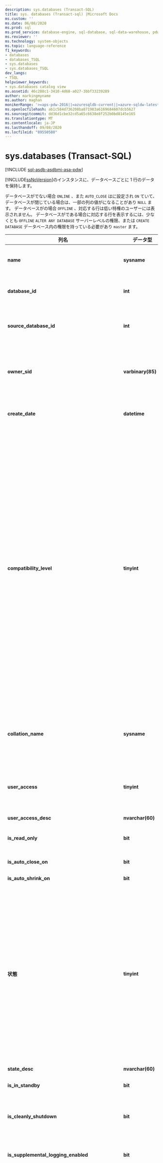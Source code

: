 ```yaml
---
description: sys.databases (Transact-SQL)
title: sys. databases (Transact-sql) |Microsoft Docs
ms.custom: ''
ms.date: 06/08/2020
ms.prod: sql
ms.prod_service: database-engine, sql-database, sql-data-warehouse, pdw
ms.reviewer: ''
ms.technology: system-objects
ms.topic: language-reference
f1_keywords:
- databases
- databases_TSQL
- sys.databases
- sys.databases_TSQL
dev_langs:
- TSQL
helpviewer_keywords:
- sys.databases catalog view
ms.assetid: 46c288c1-3410-4d68-a027-3bbf33239289
author: markingmyname
ms.author: maghan
monikerRange: '>=aps-pdw-2016||=azuresqldb-current||=azure-sqldw-latest||>=sql-server-2016||=sqlallproducts-allversions||>=sql-server-linux-2017||=azuresqldb-mi-current'
ms.openlocfilehash: ab1c584d736208ba871983a6169684607dcb5627
ms.sourcegitcommit: dd36d1cbe32cd5a65c6638e8f252b0bd8145e165
ms.translationtype: MT
ms.contentlocale: ja-JP
ms.lasthandoff: 09/08/2020
ms.locfileid: "89550580"
---
```

# <a name="sysdatabases-transact-sql"></a>sys.databases (Transact-SQL)

[!INCLUDE [sql-asdb-asdbmi-asa-pdw](../../includes/applies-to-version/sql-asdb-asdbmi-asa-pdw.md)]

[!INCLUDE[ssNoVersion](../../includes/ssnoversion-md.md)]のインスタンスに、データベースごとに 1 行のデータを保持します。  
  
データベースがでない場合 `ONLINE` 、また `AUTO_CLOSE` はに設定され `ON` ていて、データベースが閉じている場合は、一部の列の値がになることがあり `NULL` ます。 データベースがの場合 `OFFLINE` 、対応する行は低い特権のユーザーには表示されません。 データベースがである場合に対応する行を表示するには、少なくとも `OFFLINE` `ALTER ANY DATABASE` サーバーレベルの権限、または `CREATE DATABASE` データベース内の権限を持っている必要があり `master` ます。  
  
|列名|データ型|説明|  
|-----------------|---------------|-----------------|  
|**name**|**sysname**|のインスタンス内 [!INCLUDE[ssNoVersion](../../includes/ssnoversion-md.md)] またはサーバー内で一意のデータベースの名前 [!INCLUDE[ssSDSfull](../../includes/sssdsfull-md.md)] 。|  
|**database_id**|**int**|[!INCLUDE[ssNoVersion](../../includes/ssnoversion-md.md)] のインスタンス内、または [!INCLUDE[ssSDSfull](../../includes/sssdsfull-md.md)] サーバー内で一意な、データベースの識別子。|  
|**source_database_id**|**int**|NULL 以外 = このデータベース スナップショットのソース データベースの ID です。<br /> NULL = データベース スナップショットではありません。|  
|**owner_sid**|**varbinary(85)**|サーバーに登録したデータベースの外部所有者の SID (セキュリティ識別子) です。 データベースを所有できるユーザーの詳細については、「alter [authorization](../../t-sql/statements/alter-authorization-transact-sql.md)」の「 **alter authorization for databases** 」セクションを参照してください。|  
|**create_date**|**datetime**|データベースの作成または名前の変更を行った日付です。 **Tempdb**の場合は、サーバーが再起動されるたびにこの値が変更されます。|  
|**compatibility_level**|**tinyint**|動作に互換性のある [!INCLUDE[ssNoVersion](../../includes/ssnoversion-md.md)] のバージョンに対応する整数です。<br /><br /><table border="0"><tr><td>**Value**</td><td>**適用対象**</td></tr><tr><td>70</td><td>[!INCLUDE[ssNoVersion](../../includes/ssnoversion-md.md)] 7.0 ~ [!INCLUDE[ssKatmai](../../includes/sskatmai-md.md)]</td></tr><tr><td>80</td><td>[!INCLUDE[ssVersion2000](../../includes/ssversion2000-md.md)] 行い [!INCLUDE[ssKilimanjaro](../../includes/sskilimanjaro-md.md)]</td></tr><tr><td>90</td><td>[!INCLUDE[ssKatmai](../../includes/sskatmai-md.md)] 行い [!INCLUDE[ssSQL11](../../includes/sssql11-md.md)]</td></tr><tr><td>100</td><td>[!INCLUDE[ssNoVersion](../../includes/ssnoversion-md.md)] (開始値 [!INCLUDE[ssKatmai](../../includes/sskatmai-md.md)]) および [!INCLUDE[ssSDSfull](../../includes/sssdsfull-md.md)]</td></tr><tr><td>110</td><td>[!INCLUDE[ssNoVersion](../../includes/ssnoversion-md.md)] (開始値 [!INCLUDE[ssSQL11](../../includes/sssql11-md.md)]) および [!INCLUDE[ssSDSfull](../../includes/sssdsfull-md.md)]</td></tr><tr><td>120</td><td>[!INCLUDE[ssNoVersion](../../includes/ssnoversion-md.md)] (開始値 [!INCLUDE[ssSQL14](../../includes/sssql14-md.md)]) および [!INCLUDE[ssSDSfull](../../includes/sssdsfull-md.md)]</td></tr><tr><td>130</td><td>[!INCLUDE[ssNoVersion](../../includes/ssnoversion-md.md)] (開始値 [!INCLUDE[ssSQL15](../../includes/sssql15-md.md)]) および [!INCLUDE[ssSDSfull](../../includes/sssdsfull-md.md)]</td></tr><tr><td>140</td><td>[!INCLUDE[ssNoVersion](../../includes/ssnoversion-md.md)] (開始値 [!INCLUDE[ssSQL17](../../includes/sssql17-md.md)]) および [!INCLUDE[ssSDSfull](../../includes/sssdsfull-md.md)]</td></tr><tr><td>150</td><td>[!INCLUDE[ssNoVersion](../../includes/ssnoversion-md.md)] (開始値 [!INCLUDE[sql-server-2019](../../includes/sssqlv15-md.md)]) および [!INCLUDE[ssSDSfull](../../includes/sssdsfull-md.md)]</td></tr></table>|  
|**collation_name**|**sysname**|データベースの照合順序です。 データベースの既定の照合順序として機能します。<br /> NULL = データベースがオンラインでないか、AUTO_CLOSE が ON に設定されていて、データベースが閉じています。|  
|**user_access**|**tinyint**|ユーザー アクセス設定です。<br /> 0 = MULTI_USER が指定されています。<br /> 1 = SINGLE_USER が指定されています。<br /> 2 = RESTRICTED_USER が指定されています。|  
|**user_access_desc**|**nvarchar(60)**|ユーザー アクセス設定の説明です。|  
|**is_read_only**|**bit**|1 = データベースは READ_ONLY です。<br /> 0 = データベースは READ_WRITE です。|  
|**is_auto_close_on**|**bit**|1 = AUTO_CLOSE は ON です。<br /> 0 = AUTO_CLOSE は OFF です。|  
|**is_auto_shrink_on**|**bit**|1 = AUTO_SHRINK は ON です。<br /> 0 = AUTO_SHRINK は OFF です。|  
|**状態**|**tinyint**|**Value**<br /> 0 = ONLINE <br /> 1 = 復元中 <br /> 2 = 回復 <sup>1</sup><br /> 3 = RECOVERY_PENDING <sup>1</sup><br /> 4 = 問題あり <br /> 5 = 緊急 <sup>1</sup><br /> 6 = オフライン <sup>1</sup><br /> 7 = コピー <sup>2</sup> <br /> 10 = OFFLINE_SECONDARY <sup>2</sup> <br /><br /> **注:** Always On データベースの場合は、 `database_state` `database_state_desc` [dm_hadr_database_replica_states](../../relational-databases/system-dynamic-management-views/sys-dm-hadr-database-replica-states-transact-sql.md)の列または列に対してクエリを実行します。<br /><br /><sup>1</sup> **に適用さ**れます: [!INCLUDE[ssNoVersion](../../includes/ssnoversion-md.md)] (以降 [!INCLUDE[ssKatmai](../../includes/sskatmai-md.md)] ) および [!INCLUDE[ssSDSfull](../../includes/sssdsfull-md.md)]<br /><sup>2</sup> **に適用さ**れます。 [!INCLUDE[ssSDSfull](../../includes/sssdsfull-md.md)][!INCLUDE[ssGeoDR](../../includes/ssgeodr-md.md)]|  
|**state_desc**|**nvarchar(60)**|データベースの状態の説明。 「状態」を参照してください。|  
|**is_in_standby**|**bit**|データベースは、復元ログに対し、読み取り専用です。|  
|**is_cleanly_shutdown**|**bit**|1 = データベースはクリーンにシャットダウンされ、起動時に復旧処理は必要ありません。<br /> 0 = データベースはクリーンにシャットダウンされなかったため、起動時に復旧処理が必要です。|  
|**is_supplemental_logging_enabled**|**bit**|1 = SUPPLEMENTAL_LOGGING は ON です。<br /> 0 = SUPPLEMENTAL_LOGGING は OFF です。|  
|**snapshot_isolation_state**|**tinyint**|ALLOW_SNAPSHOT_ISOLATION オプションによって設定された、許可されているスナップショット分離トランザクションの状態。<br /> 0 = スナップショット分離の状態は OFF です (既定)。 スナップショット分離は許可されていません。<br /> 1 = スナップショット分離の状態は ON です。 スナップショット分離は許可されています。<br /> 2 = スナップショット分離状態はオフ状態に遷移中です。 すべてのトランザクションで、その変更がバージョン管理されます。 スナップショット分離を使用して新しいトランザクションを開始することはできません。 ALTER DATABASE が実行されたときにアクティブだったすべてのトランザクションが完了するまで、データベースは OFF に移行中の状態となります。<br /> 3 = スナップショット分離の状態はオン状態に遷移中です。 新しいトランザクションでは、変更がバージョン管理されます。 スナップショット分離の状態が 1 (ON) になるまで、トランザクションでスナップショット分離を使用することはできません。 ALTER DATABASE が実行されたときにアクティブだったすべての更新トランザクションが完了するまで、データベースは状態に遷移したままになります。|  
|**snapshot_isolation_state_desc**|**nvarchar(60)**|ALLOW_SNAPSHOT_ISOLATION オプションによって設定された、許可されているスナップショット分離トランザクションの状態の説明。|  
|**is_read_committed_snapshot_on**|**bit**|1 = READ_COMMITTED_SNAPSHOT オプションは ON です。 READ COMMITTED 分離レベルでの読み取り操作は、スナップショット スキャンに基づいており、ロックを取得しません。<br /> 0 = READ_COMMITTED_SNAPSHOT オプションは OFF です (既定)。 Read committed 分離レベルでの読み取り操作では、共有ロックが使用されます。|  
|**recovery_model**|**tinyint**|選択される復旧モデルです。<br /> 1 = FULL<br /> 2 = BULK_LOGGED<br /> 3 = SIMPLE|  
|**recovery_model_desc**|**nvarchar(60)**|選択された復旧モデルの説明です。|  
|**page_verify_option**|**tinyint**|PAGE_VERIFY オプションの設定です。<br /> 0 = NONE<br /> 1 = TORN_PAGE_DETECTION<br /> 2 = CHECKSUM|  
|**page_verify_option_desc**|**nvarchar(60)**|PAGE_VERIFY オプション設定の説明です。|  
|**is_auto_create_stats_on**|**bit**|1 = AUTO_CREATE_STATISTICS は ON です。<br /> 0 = AUTO_CREATE_STATISTICS は OFF です。|  
|**is_auto_create_stats_incremental_on**|**bit**|自動統計の増分オプションの既定の設定を示します。<br /> 0 = 自動作成の統計は非増分です。<br /> 1 = 可能な場合は、自動作成の統計情報は増分されます。<br /> **適用対象**: [!INCLUDE[ssNoVersion](../../includes/ssnoversion-md.md)] ([!INCLUDE[ssSQL14](../../includes/sssql14-md.md)] 以降)。|  
|**is_auto_update_stats_on**|**bit**|1 = AUTO_UPDATE_STATISTICS は ON です。<br /> 0 = AUTO_UPDATE_STATISTICS は OFF です。|  
|**is_auto_update_stats_async_on**|**bit**|1 = AUTO_UPDATE_STATISTICS_ASYNC は ON です。<br /> 0 = AUTO_UPDATE_STATISTICS_ASYNC は OFF です。|  
|**is_ansi_null_default_on**|**bit**|1 = ANSI_NULL_DEFAULT は ON です。<br /> 0 = ANSI_NULL_DEFAULT は OFF です。|  
|**is_ansi_nulls_on**|**bit**|1 = ANSI_NULLS は ON です。<br /> 0 = ANSI_NULLS は OFF です。|  
|**is_ansi_padding_on**|**bit**|1 = ANSI_PADDING は ON です。<br /> 0 = ANSI_PADDING は OFF です。|  
|**is_ansi_warnings_on**|**bit**|1 = ANSI_WARNINGS は ON です。<br /> 0 = ANSI_WARNINGS は OFF です。|  
|**is_arithabort_on**|**bit**|1 = ARITHABORT は ON です。<br /> 0 = ARITHABORT は OFF です。|  
|**is_concat_null_yields_null_on**|**bit**|1 = CONCAT_NULL_YIELDS_NULL は ON です。<br /> 0 = CONCAT_NULL_YIELDS_NULL は OFF です。|  
|**is_numeric_roundabort_on**|**bit**|1 = NUMERIC_ROUNDABORT は ON です。<br /> 0 = NUMERIC_ROUNDABORT は OFF です。|  
|**is_quoted_identifier_on**|**bit**|1 = QUOTED_IDENTIFIER は ON です。<br /> 0 = QUOTED_IDENTIFIER は OFF です。|  
|**is_recursive_triggers_on**|**bit**|1 = RECURSIVE_TRIGGERS は ON です。<br /> 0 = RECURSIVE_TRIGGERS は OFF です。|  
|**is_cursor_close_on_commit_on**|**bit**|1 = CURSOR_CLOSE_ON_COMMIT は ON です。<br /> 0 = CURSOR_CLOSE_ON_COMMIT は OFF です。|  
|**is_local_cursor_default**|**bit**|1 = CURSOR_DEFAULT はローカルです。<br /> 0 = CURSOR_DEFAULT はグローバルです。|  
|**is_fulltext_enabled**|**bit**|1 = データベースに対してフルテキストが有効です。<br /> 0 = データベースに対してフルテキストが無効です。|  
|**is_trustworthy_on**|**bit**|1 = データベースは信頼できるものとしてマークされています。<br /> 0 = データベースは信頼できるものとしてマークされていません。<br /> 既定では、復元またはアタッチされたデータベースの信頼が有効になっていません。|  
|**is_db_chaining_on**|**bit**|1 = 複数データベースの組み合わせ所有権は ON です。<br /> 0 = 複数データベースの組み合わせ所有権は OFF です。|  
|**is_parameterization_forced**|**bit**|1 = パラメーター化は FORCED です。<br /> 0 = パラメーター化は SIMPLE です。|  
|**is_master_key_encrypted_by_server**|**bit**|1 = データベースは暗号化されたマスター キーを保有しています。<br /> 0 = データベースは暗号化されたマスター キーを保有していません。|  
|**is_query_store_on**|**bit**|1 = このデータベースに対してクエリストアが有効になっています。 クエリストアの状態を表示するには、 [database_query_store_options](../../relational-databases/system-catalog-views/sys-database-query-store-options-transact-sql.md) を確認してください。<br /> 0 = クエリストアが有効になっていません<br /> **適用対象**: [!INCLUDE[ssNoVersion](../../includes/ssnoversion-md.md)] ([!INCLUDE[ssSQL15](../../includes/sssql15-md.md)] 以降)。|  
|**is_published**|**bit**|1 = データベースは、トランザクション レプリケーション トポロジまたはスナップショット レプリケーション トポロジにおけるパブリケーション データベースです。<br /> 0 = パブリケーション データベースではありません。|  
|**is_subscribed**|**bit**|この列は使用されません。 データベースのサブスクライバーの状態に関係なく、常に 0 を返します。|  
|**is_merge_published**|**bit**|1 = データベースは、マージ レプリケーション トポロジにおけるパブリケーション データベースです。<br /> 0 = マージ レプリケーション トポロジにおけるパブリケーション データベースではありません。|  
|**is_distributor**|**bit**|1 = データベースは、レプリケーション トポロジにおけるディストリビューション データベースです。<br /> 0 = レプリケーション トポロジにおけるディストリビューション データベースではありません。|  
|**is_sync_with_backup**|**bit**|1 = データベースはバックアップとのレプリケーション同期用に設定されています。<br /> 0 = バックアップとのレプリケーション同期用に設定されていません。|  
|**service_broker_guid**|**uniqueidentifier**|このデータベースの Service Broker の識別子です。 ルーティング テーブルでターゲットの **broker_instance** として使用されます。|  
|**is_broker_enabled**|**bit**|1 = このデータベースのブローカーは現在メッセージを送受信中です。<br /> 0 = このデータベースでは、すべての送信メッセージは転送キューにとどまり、受信メッセージはキューに配置されません。<br /> 既定では、復元されたデータベースまたはアタッチされたデータベースでは、ブローカーは無効になります。 ただし、フェールオーバー後にブローカーが有効になるデータベース ミラーリングは例外です。|  
|**log_reuse_wait**|**tinyint**|トランザクションログ領域の再利用は、現在、最後のチェックポイントの時点で、次のいずれかを待機しています。 これらの値の詳細については、 [トランザクションログ](../../relational-databases/logs/the-transaction-log-sql-server.md)を参照してください。<br /> **Value**<br /> 0 = なし<br /> 1 = チェックポイント (データベースが復旧モデルを使用していて、メモリ最適化データファイルグループがある場合、列がまたはであることを確認する必要があります `log_reuse_wait` `checkpoint` `xtp_checkpoint` ) <sup>1</sup><br /> 2 = ログバックアップ <sup>1</sup><br /> 3 = アクティブなバックアップまたは復元 <sup>1</sup><br /> 4 = アクティブなトランザクション <sup>1</sup><br /> 5 = データベースミラーリング <sup>1</sup><br /> 6 = レプリケーション <sup>1</sup><br /> 7 = データベーススナップショットの作成 <sup>1</sup><br /> 8 = ログスキャン <br /> 9 = Always On 可用性グループセカンダリレプリカは、このデータベースのトランザクションログレコードを対応するセカンダリデータベースに適用します。 <sup>2</sup><br /> 9 = その他 (一時的) <sup>3</sup><br /> 10 = 内部使用のみ <sup>2</sup><br /> 11 = 内部使用のみ <sup>2</sup><br /> 12 = 内部使用のみ <sup>2</sup><br /> 13 = 最も古いページ <sup>2</sup><br /> 14 = その他 <sup>2</sup><br />  16 = XTP_CHECKPOINT (データベースが復旧モデルを使用していて、メモリ最適化データファイルグループがある場合、列がまたはであることを確認する必要があります `log_reuse_wait` `checkpoint` `xtp_checkpoint` ) <sup>4</sup><br /><br /><sup>1</sup> **に適用さ**れます: [!INCLUDE[ssNoVersion](../../includes/ssnoversion-md.md)] (以降 [!INCLUDE[ssKatmai](../../includes/sskatmai-md.md)] )<br /><sup>2</sup> **に適用さ**れます: [!INCLUDE[ssNoVersion](../../includes/ssnoversion-md.md)] (以降 [!INCLUDE[ssSQL11](../../includes/sssql11-md.md)] )<br /><sup>3</sup> **に適用さ**れます: [!INCLUDE[ssNoVersion](../../includes/ssnoversion-md.md)] (およびを含む [!INCLUDE[ssKilimanjaro](../../includes/ssKilimanjaro-md.md)] )<br /><sup>4</sup> **に適用さ**れます: [!INCLUDE[ssNoVersion](../../includes/ssnoversion-md.md)] (以降 [!INCLUDE[ssSQL14](../../includes/sssql14-md.md)] )|  
|**log_reuse_wait_desc**|**nvarchar(60)**|前回のチェックポイントの時点で現在待機中の、トランザクション ログ領域の再利用の理由の説明です。|  
|**is_date_correlation_on**|**bit**|1 = DATE_CORRELATION_OPTIMIZATION は ON です。<br /> 0 = DATE_CORRELATION_OPTIMIZATION は OFF です。|  
|**is_cdc_enabled**|**bit**|1 = データベースで変更データ キャプチャが有効になっています。 詳細については、「 [sys. sp_cdc_enable_db &#40;transact-sql&#41;](../../relational-databases/system-stored-procedures/sys-sp-cdc-enable-db-transact-sql.md)」を参照してください。|  
|**is_encrypted**|**bit**|データベースが暗号化されているかどうかを示します (は、句を使用して最後に設定された状態を反映し `ALTER DATABASE SET ENCRYPTION` ます)。 次の値のいずれかです。<br /> 1 = 暗号化<br /> 0 = 暗号化されていない<br /> データベース暗号化の詳細については、「[Transparent Data Encryption &#40;TDE&#41;](../../relational-databases/security/encryption/transparent-data-encryption.md)」を参照してください。<br /> データベースの暗号化が解除されている場合、には `is_encrypted` 値0が表示されます。 [Dm_database_encryption_keys](../../relational-databases/system-dynamic-management-views/sys-dm-database-encryption-keys-transact-sql.md)動的管理ビューを使用すると、暗号化プロセスの状態を確認できます。|  
|**is_honor_broker_priority_on**|**bit**|データベースがメッセージ交換の優先度を優先するかどうかを示します (句を使用して最後に設定された状態を反映し `ALTER DATABASE SET HONOR_BROKER_PRIORITY` ます)。 次の値のいずれかです。<br /> 1 = HONOR_BROKER_PRIORITY は ON です。<br /> 0 = HONOR_BROKER_PRIORITY は OFF です。<br /> 既定では、復元またはアタッチされたデータベースの broker の優先度はオフになっています。|  
|**replica_id**|**uniqueidentifier**|データベースが参加している可用性グループ (存在する場合) のローカル [!INCLUDE[ssHADR](../../includes/sshadr-md.md)] 可用性レプリカの一意の識別子です。<br /> NULL = データベースは可用性グループの可用性レプリカの一部ではありません。<br /> **適用対象**: [!INCLUDE[ssNoVersion](../../includes/ssnoversion-md.md)] ([!INCLUDE[ssSQL11](../../includes/sssql11-md.md)] 以降) と [!INCLUDE[ssSDSfull](../../includes/sssdsfull-md.md)]|  
|**group_database_id**|**uniqueidentifier**|データベースが参加している Always On 可用性グループ (存在する場合) 内のデータベースの一意識別子。 **group_database_id** は、プライマリレプリカのこのデータベースと、データベースが可用性グループに参加しているすべてのセカンダリレプリカで同じです。<br /> NULL = データベースは、どの可用性グループの可用性レプリカの一部でもありません。<br /> **適用対象**: [!INCLUDE[ssNoVersion](../../includes/ssnoversion-md.md)] ([!INCLUDE[ssSQL11](../../includes/sssql11-md.md)] 以降) および [!INCLUDE[ssSDSfull](../../includes/sssdsfull-md.md)]|  
|**resource_pool_id**|**int**|このデータベースにマップされているリソースプールの id。 このリソースプールは、このデータベース内のメモリ最適化テーブルで使用できるメモリの合計を制御します。<br /> **適用対象**: [!INCLUDE[ssNoVersion](../../includes/ssnoversion-md.md)] (以降 [!INCLUDE[ssSQL14](../../includes/sssql14-md.md)] )|  
|**default_language_lcid**|**smallint**|包含データベースの既定の言語のローカル ID (LCID) を示します。<br /> **注:** の [default Language サーバー構成オプションの構成](../../database-engine/configure-windows/configure-the-default-language-server-configuration-option.md) として機能し `sp_configure` ます。 非包含データベースの場合、この値は **null** です。<br /> **適用対象**: [!INCLUDE[ssNoVersion](../../includes/ssnoversion-md.md)] ([!INCLUDE[ssSQL11](../../includes/sssql11-md.md)] 以降) および [!INCLUDE[ssSDSfull](../../includes/sssdsfull-md.md)]|  
|**default_language_name**|**nvarchar(128)**|包含データベースの既定の言語を示します。<br /> 非包含データベースの場合、この値は **null** です。<br /> **適用対象**: [!INCLUDE[ssNoVersion](../../includes/ssnoversion-md.md)] ([!INCLUDE[ssSQL11](../../includes/sssql11-md.md)] 以降) と [!INCLUDE[ssSDSfull](../../includes/sssdsfull-md.md)]|  
|**default_fulltext_language_lcid**|**int**|包含データベースの既定のフルテキスト言語のロケール id (lcid) を示します。<br /> **注:** 既定の [フルテキスト言語サーバー構成オプション](../../database-engine/configure-windows/configure-the-default-full-text-language-server-configuration-option.md) の既定の構成として機能 `sp_configure` します。 非包含データベースの場合、この値は **null** です。<br /> **適用対象**: [!INCLUDE[ssNoVersion](../../includes/ssnoversion-md.md)] ([!INCLUDE[ssSQL11](../../includes/sssql11-md.md)] 以降) および [!INCLUDE[ssSDSfull](../../includes/sssdsfull-md.md)]|  
|**default_fulltext_language_name**|**nvarchar(128)**|包含データベースの既定のフルテキスト言語を示します。<br /> 非包含データベースの場合、この値は **null** です。<br /> **適用対象**: [!INCLUDE[ssNoVersion](../../includes/ssnoversion-md.md)] ([!INCLUDE[ssSQL11](../../includes/sssql11-md.md)] 以降) および [!INCLUDE[ssSDSfull](../../includes/sssdsfull-md.md)]|  
|**is_nested_triggers_on**|**bit**|包含データベースで入れ子になったトリガーが許可されるかどうかを示します。<br /> 0 = 入れ子になったトリガーは許可されません。<br /> 1 = 入れ子になったトリガーは許可されます。<br /> **注:** の関数は、の [nested Triggers サーバー構成オプションを構成](../../database-engine/configure-windows/configure-the-nested-triggers-server-configuration-option.md) し `sp_configure` ます。 非包含データベースの場合、この値は **null** です。 詳細については、「 [ transact-sql&#41;&#40;sys.configurations ](../../relational-databases/system-catalog-views/sys-configurations-transact-sql.md) を参照してください。<br /> **適用対象**: [!INCLUDE[ssNoVersion](../../includes/ssnoversion-md.md)] ([!INCLUDE[ssSQL11](../../includes/sssql11-md.md)] 以降) および [!INCLUDE[ssSDSfull](../../includes/sssdsfull-md.md)]|  
|**is_transform_noise_words_on**|**bit**|包含データベースでノイズ ワードを変換する必要があるかどうかを示します。<br /> 0 = ノイズ ワードは変換する必要がありません。<br /> 1 = ノイズ ワードは変換する必要があります。<br /> **注:** の [変換ノイズワードのサーバー構成オプション](../../database-engine/configure-windows/transform-noise-words-server-configuration-option.md) として機能し `sp_configure` ます。 非包含データベースの場合、この値は **null** です。 詳細については、「 [ transact-sql&#41;&#40;sys.configurations ](../../relational-databases/system-catalog-views/sys-configurations-transact-sql.md) を参照してください。<br /> **適用対象**: [!INCLUDE[ssNoVersion](../../includes/ssnoversion-md.md)] (以降 [!INCLUDE[ssSQL11](../../includes/sssql11-md.md)] )|  
|**two_digit_year_cutoff**|**smallint**|2 桁の数字を 4 桁の西暦として解釈する場合の区切りの年を表す 1753 ～ 9999 の範囲の数値を示します。<br /> **注:** の [2 桁表記の年の切り捨てサーバー構成オプションの構成](../../database-engine/configure-windows/configure-the-two-digit-year-cutoff-server-configuration-option.md) として機能し `sp_configure` ます。 非包含データベースの場合、この値は **null** です。 詳細については、「 [ transact-sql&#41;&#40;sys.configurations ](../../relational-databases/system-catalog-views/sys-configurations-transact-sql.md) を参照してください。<br /> **適用対象**: [!INCLUDE[ssNoVersion](../../includes/ssnoversion-md.md)] ([!INCLUDE[ssSQL11](../../includes/sssql11-md.md)] 以降) および [!INCLUDE[ssSDSfull](../../includes/sssdsfull-md.md)]|  
|**containment**|**tinyint not null**|データベースの包含状態を示します。<br />  0 = データベースの包含がオフです。 **適用対象**: [!INCLUDE[ssNoVersion](../../includes/ssnoversion-md.md)] ([!INCLUDE[ssSQL11](../../includes/sssql11-md.md)] 以降) および [!INCLUDE[ssSDSfull](../../includes/sssdsfull-md.md)]<br /> 1 = データベースは部分的な含有に **適用さ**れます: [!INCLUDE[ssNoVersion](../../includes/ssnoversion-md.md)] (以降 [!INCLUDE[ssSQL11](../../includes/sssql11-md.md)] )|  
|**containment_desc**|**nvarchar (60) not null**|データベースの包含状態を示します。<br /> NONE = 従来のデータベース (包含なし)<br /> PARTIAL = 部分的包含データベース<br /> **適用対象**: [!INCLUDE[ssNoVersion](../../includes/ssnoversion-md.md)] ([!INCLUDE[ssSQL11](../../includes/sssql11-md.md)] 以降) と [!INCLUDE[ssSDSfull](../../includes/sssdsfull-md.md)]|  
|**target_recovery_time_in_seconds**|**int**|データベースの推定復旧時間 (秒) です。 NULL 値は許可されます。<br /> **適用対象**: [!INCLUDE[ssNoVersion](../../includes/ssnoversion-md.md)] ([!INCLUDE[ssSQL11](../../includes/sssql11-md.md)] 以降) および [!INCLUDE[ssSDSfull](../../includes/sssdsfull-md.md)]|  
|**delayed_durability**|**int**|遅延持続性の設定:<br /> 0 = 無効<br /> 1 = 許可<br /> 2 = 強制<br /> 詳しくは、「[トランザクションの持続性の制御](../../relational-databases/logs/control-transaction-durability.md)」をご覧ください。<br /> **適用対象**: [!INCLUDE[ssNoVersion](../../includes/ssnoversion-md.md)] ([!INCLUDE[ssSQL14](../../includes/sssql14-md.md)] 以降) および [!INCLUDE[ssSDSfull](../../includes/sssdsfull-md.md)]。|  
|**delayed_durability_desc**|**nvarchar(60)**|遅延持続性の設定:<br /> DISABLED<br /> ALLOWED<br /> FORCED<br /> **適用対象**: [!INCLUDE[ssNoVersion](../../includes/ssnoversion-md.md)] ([!INCLUDE[ssSQL14](../../includes/sssql14-md.md)] 以降) および [!INCLUDE[ssSDSfull](../../includes/sssdsfull-md.md)]。|  
|**is_memory_optimized_elevate_to_snapshot_on**|**bit**|セッション設定 TRANSACTION ISOLATION LEVEL が低い分離レベル (READ COMMITTED または READ UNCOMMITTED) に設定されている場合は、SNAPSHOT 分離を使用してメモリ最適化テーブルにアクセスします。<br /> 1 = 最小分離レベルは SNAPSHOT です。<br /> 0 = 分離レベルは昇格されません。|  
|**is_federation_member**|**bit**|データベースがフェデレーションのメンバーであるかどうかを示します。<br /> **適用対象**: [!INCLUDE[ssSDSfull](../../includes/sssdsfull-md.md)]|  
|**is_remote_data_archive_enabled**|**bit**|データベースが拡張されているかどうかを示します。<br /> 0 = データベースは Stretch 対応ではありません。<br /> 1 = データベースは Stretch に対応しています。<br /> **適用対象**: [!INCLUDE[ssNoVersion](../../includes/ssnoversion-md.md)] (以降 [!INCLUDE[ssSQL15](../../includes/sssql15-md.md)] )<br /> 詳細については、「[Stretch Database](../../sql-server/stretch-database/stretch-database.md)」を参照してください。|  
|**is_mixed_page_allocation_on**|**bit**|データベース内のテーブルとインデックスが混合エクステントから初期ページを割り当てることができるかどうかを示します。<br /> 0 = データベース内のテーブルとインデックスは、常に最初のページを一様なエクステントから割り当てます。<br /> 1 = データベース内のテーブルとインデックスは、混合エクステントから初期ページを割り当てることができます。<br /> 詳細については、「 `SET MIXED_PAGE_ALLOCATION` [transact-sql&#41;&#40;の ALTER Database SET オプション ](../../t-sql/statements/alter-database-transact-sql-set-options.md)のオプション」を参照してください。<br /> **適用対象**: [!INCLUDE[ssNoVersion](../../includes/ssnoversion-md.md)] (以降 [!INCLUDE[ssSQL15](../../includes/sssql15-md.md)] )|  
|**is_temporal_retention_enabled**|**bit**|テンポラル保持ポリシーのクリーンアップタスクが有効かどうかを示します。<br /><br />1 = テンポラルリテンション期間が有効<br />0 = 一時的な保持は無効<br />**適用対象**: [!INCLUDE[ssNoVersion](../../includes/ssnoversion-md.md)] ([!INCLUDE[ssSQL17](../../includes/sssql17-md.md)] 以降) および [!INCLUDE[ssSDSfull](../../includes/sssdsfull-md.md)]|
|**catalog_collation_type**|**int**|カタログの照合順序の設定:<br />0 = DATABASE_DEFAULT<br />2 = SQL_Latin_1_General_CP1_CI_AS<br /> **適用対象**: [!INCLUDE[ssSDSfull](../../includes/sssdsfull-md.md)]|
|**catalog_collation_type_desc**|**nvarchar(60)**|カタログの照合順序の設定:<br />COLLATE<br />SQL_Latin_1_General_CP1_CI_AS<br /> **適用対象**: [!INCLUDE[ssSDSfull](../../includes/sssdsfull-md.md)]|
|**physical_database_name**|**nvarchar(128)**|の場合、 [!INCLUDE[ssNoVersion](../../includes/ssnoversion-md.md)] データベースの物理名。 の場合 [!INCLUDE[ssSDSfull](../../includes/sssdsfull-md.md)] 、サーバー上のデータベースの一般的な id です。 <br />**適用対象**: [!INCLUDE[ssNoVersion](../../includes/ssnoversion-md.md)] ([!INCLUDE[sql-server-2019](../../includes/sssqlv15-md.md)] 以降) および [!INCLUDE[ssSDSfull](../../includes/sssdsfull-md.md)]|
|**is_result_set_caching_on**|**bit**|結果セットのキャッシュが有効かどうかを示します。<br />1 = 結果セットのキャッシュが有効<br />0 = 結果セットのキャッシュが無効<br />**適用対象**: [!INCLUDE[ssSDW](../../includes/sssdw-md.md)] Gen2。 この機能はすべてのリージョンにロールアウトされていますが、ご使用のインスタンスにデプロイされているバージョンと、利用可能な機能については、最新の [Azure Synapse リリースノート](/azure/synapse-analytics/sql-data-warehouse/release-notes-10-0-10106-0) と [Gen2 アップグレードスケジュール](/azure/synapse-analytics/sql-data-warehouse/gen2-migration-schedule) をご確認ください。|
|**is_accelerated_database_recovery_on**|**bit**|高速データベース回復 (ADR) が有効かどうかを示します。<br />1 = ADR が有効<br />0 = ADR は無効です。<br />**適用対象**: [!INCLUDE[ssNoVersion](../../includes/ssnoversion-md.md)] ([!INCLUDE[sql-server-2019](../../includes/sssqlv15-md.md)] 以降) および [!INCLUDE[ssSDSfull](../../includes/sssdsfull-md.md)]|
|**is_tempdb_spill_to_remote_store**|**bit**|リモートストアへの tempdb の書き込みが有効になっているかどうかを示します。<br />1 = 有効<br />0 = 無効<br />**適用対象**: [!INCLUDE[ssSDW](../../includes/sssdw-md.md)] Gen2。 この機能はすべてのリージョンにロールアウトされていますが、ご使用のインスタンスにデプロイされているバージョンと、利用可能な機能については、最新の [Azure Synapse リリースノート](/azure/synapse-analytics/sql-data-warehouse/release-notes-10-0-10106-0) と [Gen2 アップグレードスケジュール](/azure/synapse-analytics/sql-data-warehouse/gen2-migration-schedule) をご確認ください。|
|**is_stale_page_detection_on**|**bit**|古いページ検出が有効になっているかどうかを示します。<br />1 = 古いページ検出が有効になっている<br />0 = 古いページ検出は無効になっています<br />**適用対象**: [!INCLUDE[ssSDW](../../includes/sssdw-md.md)] Gen2。 この機能はすべてのリージョンにロールアウトされていますが、ご使用のインスタンスにデプロイされているバージョンと、利用可能な機能については、最新の [Azure Synapse リリースノート](/azure/synapse-analytics/sql-data-warehouse/release-notes-10-0-10106-0) と [Gen2 アップグレードスケジュール](/azure/synapse-analytics/sql-data-warehouse/gen2-migration-schedule) をご確認ください。|
|**is_memory_optimized_enabled**|**bit**|[ハイブリッドバッファープール](../../database-engine/configure-windows/hybrid-buffer-pool.md)などの特定のインメモリ機能がデータベースに対して有効かどうかを示します。 [インメモリ OLTP](../../relational-databases/in-memory-oltp/in-memory-oltp-in-memory-optimization.md)の可用性または構成の状態は反映されません。 <br />1 = メモリ最適化機能が有効になっている<br />0 = メモリ最適化機能は無効です。<br />**適用対象**: [!INCLUDE[ssNoVersion](../../includes/ssnoversion-md.md)] ([!INCLUDE[sql-server-2019](../../includes/sssqlv15-md.md)] 以降) および [!INCLUDE[ssSDSfull](../../includes/sssdsfull-md.md)]|
  
## <a name="permissions"></a>アクセス許可

 の呼び出し元 `sys.databases` がデータベースの所有者ではなく、データベースがまたはではない場合、 `master` 対応する行を `tempdb` 表示するために必要な最低限の権限は、 `ALTER ANY DATABASE` または `VIEW ANY DATABASE` `CREATE DATABASE` データベース内のサーバーレベルの権限、または権限です `master` 。 呼び出し元が接続されているデータベースは、常にで表示でき `sys.databases` ます。  
  
> [!IMPORTANT]  
> 既定では、public ロールには権限が付与されているの `VIEW ANY DATABASE` で、すべてのログインでデータベース情報を参照できます。 データベースを検出する権限、 `REVOKE` `VIEW ANY DATABASE` からの権限、 `public` または `DENY` `VIEW ANY DATABASE` 個々のログインに対する権限をブロックする権限。  
  
## <a name="azure-sql-database-remarks"></a>Azure SQL Database 解説

[!INCLUDE[ssSDSfull](../../includes/sssdsfull-md.md)]このビューは、 `master` データベースとユーザーデータベースで使用できます。 データベースでは、このビューには、 `master` `master` サーバー上のデータベースとすべてのユーザーデータベースに関する情報が返されます。 ユーザー データベースでは、このビューには、現在のデータベースと master データベースのみの情報が返されます。  
  
 新しいデータベースが作成される [!INCLUDE[ssSDSfull](../../includes/sssdsfull-md.md)] サーバーの `master` データベースの `sys.databases` ビューを使用します。 データベースのコピーが開始されたら、コピー `sys.databases` 先サーバーのデータベースからおよびビューに対してクエリを実行し、 `sys.dm_database_copies` `master` コピーの進行状況に関する詳細情報を取得できます。  
  
## <a name="examples"></a>例  
  
### <a name="a-query-the-sysdatabases-view"></a>A. sys.databases ビューに対するクエリ

次の例では、ビューで使用できる列のいくつかを返し `sys.databases` ます。  
  
```sql  
SELECT name, user_access_desc, is_read_only, state_desc, recovery_model_desc  
FROM sys.databases;  
```  
  
### <a name="b-check-the-copying-status-in-sssds"></a>B. [!INCLUDE[ssSDS](../../includes/sssds-md.md)] でのコピーの進行状況を確認します。

次の例では、ビューとビューに対してクエリを実行し、 `sys.databases` `sys.dm_database_copies` データベースのコピー操作に関する情報を返します。  
  
**適用対象**: [!INCLUDE[ssSDSfull](../../includes/sssdsfull-md.md)]  
  
```sql
-- Execute from the master database.  
SELECT a.name, a.state_desc, b.start_date, b.modify_date, b.percentage_complete  
FROM sys.databases AS a  
INNER JOIN sys.dm_database_copies AS b ON a.database_id = b.database_id  
WHERE a.state = 7;  
```

### <a name="c-check-the-temporal-retention-policy-status-in-sssds"></a>C. の一時リテンション期間ポリシーの状態を確認します。 [!INCLUDE[ssSDS](../../includes/sssds-md.md)]

次の例では、をクエリして、 `sys.databases` テンポラル保持クリーンアップタスクが有効になっているかどうかの情報を返します。 復元操作の後、テンポラルリテンション期間は既定で無効になっていることに注意してください。 を使用し `ALTER DATABASE` て、明示的に有効にします。
  
**適用対象**: [!INCLUDE[ssSDSfull](../../includes/sssdsfull-md.md)]  
  
```sql  
-- Execute from the master database.  
SELECT a.name, a.is_temporal_history_retention_enabled 
FROM sys.databases AS a;
```  
  
## <a name="next-steps"></a>次のステップ

- [ALTER DATABASE &#40;Transact-SQL&#41;](../../t-sql/statements/alter-database-transact-sql.md)
- [sys.database_mirroring_witnesses &#40;Transact-SQL&#41;](../../relational-databases/system-catalog-views/database-mirroring-witness-catalog-views-sys-database-mirroring-witnesses.md)
- [database_recovery_status &#40;Transact-sql&#41;](../../relational-databases/system-catalog-views/sys-database-recovery-status-transact-sql.md)
- [データベースとファイルのカタログ ビュー &#40;Transact-SQL&#41;](../../relational-databases/system-catalog-views/databases-and-files-catalog-views-transact-sql.md)
- [sys.dm_database_copies &#40;Azure SQL Database&#41;](../../relational-databases/system-dynamic-management-views/sys-dm-database-copies-azure-sql-database.md)  
